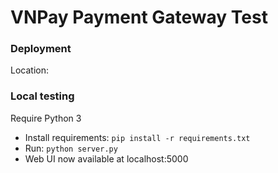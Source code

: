 # VNPay Payment Gateway Test

### Deployment
Location:

### Local testing
Require Python 3
- Install requirements:
    ```pip install -r requirements.txt```
- Run:
    ```python server.py```
- Web UI now available at localhost:5000
